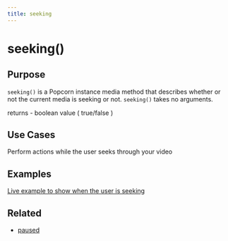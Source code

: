 ```yaml
---
title: seeking
---
```

# seeking() #

## Purpose ##

`seeking()` is a Popcorn instance media method that describes whether or not the current media is seeking or not.  `seeking()` takes no arguments.

returns - boolean value ( true/false )

## Use Cases ##

Perform actions while the user seeks through your video

## Examples ##

[Live example to show when the user is seeking](http://jsfiddle.net/popcornjs/gquDv/)

## Related ##

* [paused](#paused)
